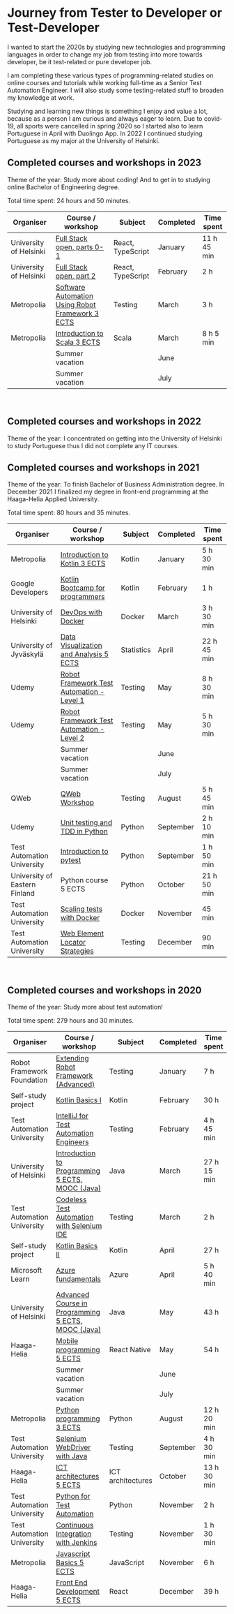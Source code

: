 # Journey from Tester to Developer or Test-Developer

I wanted to start the 2020s by studying new technologies and programming languages in order to change my job from testing into more towards developer, be it test-related or pure developer job.

I am completing these various types of programming-related studies on online courses and tutorials while working full-time as a Senior Test Automation Engineer. I will also study some testing-related stuff to broaden my knowledge at work.

Studying and learning new things is something I enjoy and value a lot, because as a person I am curious and always eager to learn. Due to covid-19, all sports were cancelled in spring 2020 so I started also to learn Portuguese in April with Duolingo App. In 2022 I continued studying Portuguese as my major at the University of Helsinki.

## Completed courses and workshops in 2023

Theme of the year: Study more about coding! And to get in to studying online Bachelor of Engineering degree.

Total time spent: 24 hours and 50 minutes.

| Organiser | Course / workshop        | Subject | Completed | Time spent |
| -------------------- | ------------- | ----- | ------------- | ---------- |
| University of Helsinki | [Full Stack open, parts 0-1](https://fullstackopen.com/) | React, TypeScript | January | 11 h 45 min |
| University of Helsinki | [Full Stack open, part 2](https://fullstackopen.com/) | React, TypeScript | February | 2 h |
| Metropolia | [Software Automation Using Robot Framework 3 ECTS](https://campusonline.fi/course/software-automation-using-robot-framework/) | Testing | March | 3 h |
| Metropolia | [Introduction to Scala 3 ECTS](https://campusonline.fi/course/introduction-to-scala/) | Scala | March | 8 h 5 min|
| | Summer vacation | | June | |
| | Summer vacation | | July | |

&nbsp;&nbsp;

## Completed courses and workshops in 2022

Theme of the year: I concentrated on getting into the University of Helsinki to study Portuguese thus I did not complete any IT courses.
&nbsp;&nbsp;

## Completed courses and workshops in 2021

Theme of the year: To finish Bachelor of Business Administration degree. In December 2021 I finalized my degree in front-end programming at the Haaga-Helia Applied University.

Total time spent: 80 hours and 35 minutes.

| Organiser | Course / workshop        | Subject | Completed | Time spent |
| -------------------- | ------------- | ----- | ------------- | ---------- |
| Metropolia | [Introduction to Kotlin 3 ECTS](https://campusonline.fi/en/course/kotlin/) | Kotlin | January | 5 h 30 min |
| Google Developers | [Kotlin Bootcamp for programmers](https://developer.android.com/codelabs/kotlin-bootcamp-welcome#0) | Kotlin | February | 1 h |
| University of Helsinki | [DevOps with Docker](https://devopswithdocker.com/) | Docker | March | 3 h 30 min |
| University of Jyväskylä | [Data Visualization and Analysis 5 ECTS](https://opinto-opas.jyu.fi/2021/fi/opintojakso/tilp2400/) | Statistics | April | 22 h 45 min |
| Udemy | [Robot Framework Test Automation - Level 1](https://www.udemy.com/course/robot-framework-level-1/) | Testing | May | 8 h 30 min |
| Udemy | [Robot Framework Test Automation - Level 2](https://www.udemy.com/course/robot-framework-2/) | Testing | May | 5 h 30 min |
| | Summer vacation | | June | |
| | Summer vacation | | July | |
| QWeb | [QWeb Workshop](https://github.com/qentinelqi/qweb_workshop) | Testing | August | 5 h 45 min |
| Udemy | [Unit testing and TDD in Python](https://www.udemy.com/course/unit-testing-and-tdd-in-python/) | Python | September | 2 h 10 min |
| Test Automation University | [Introduction to pytest](https://testautomationu.applitools.com/pytest-tutorial/) | Python | September | 1 h 50 min |
| University of Eastern Finland | Python course 5 ECTS | Python | October | 21 h 50 min |
| Test Automation University | [Scaling tests with Docker](https://testautomationu.applitools.com/scaling-tests-with-docker/) | Docker | November | 45 min |
| Test Automation University | [Web Element Locator Strategies](https://testautomationu.applitools.com/web-element-locator-strategies/) | Testing | December | 90 min |

&nbsp;&nbsp;

## Completed courses and workshops in 2020

Theme of the year: Study more about test automation!

Total time spent: 279 hours and 30 minutes.

| Organiser | Course / workshop        | Subject | Completed | Time spent |
| -------------------- | ------------- | ----- | ------------- | ---------- |
| Robot Framework Foundation | [Extending Robot Framework (Advanced)](https://robocon.io/#extending-robot-framework-(advanced)-[sold-out])| Testing | January | 7 h |
| Self-study project |[Kotlin Basics I](https://github.com/teijatestaaja/kotlin-self-study) | Kotlin | February | 30 h |
| Test Automation University | [IntelliJ for Test Automation Engineers](https://testautomationu.applitools.com/intellij/) | Testing | February | 4 h 45 min |
| University of Helsinki | [Introduction to Programming 5 ECTS, MOOC (Java)](https://ohjelmointi-20.mooc.fi/) | Java | March | 27 h 15 min |
| Test Automation University | [Codeless Test Automation with Selenium IDE](https://testautomationu.applitools.com/codeless-test-automation-with-selenium-ide/) | Testing | March | 2 h |
| Self-study project | [Kotlin Basics II](https://github.com/teijatestaaja/kotlin-self-study) | Kotlin | April | 27 h |
| Microsoft Learn | [Azure fundamentals](https://docs.microsoft.com/fi-fi/learn/paths/azure-fundamentals/) | Azure | April | 5 h 40 min |
| University of Helsinki | [Advanced Course in Programming 5 ECTS, MOOC (Java)](https://ohjelmointi-20.mooc.fi/) | Java | May | 43 h |
| Haaga-Helia | [Mobile programming 5 ECTS](https://opinto-opas.haaga-helia.fi/course_unit/SWD4TN021) | React Native | May | 54 h |
| | Summer vacation | | June | |
| | Summer vacation | | July | |
| Metropolia | [Python programming 3 ECTS](https://campusonline.fi/course/python-programming/) | Python | August | 12 h 20 min |
| Test Automation University | [Selenium WebDriver with Java](https://testautomationu.applitools.com/selenium-webdriver-tutorial-java/) | Testing | September | 4 h 30 min |
| Haaga-Helia | [ICT architectures 5 ECTS](https://opinto-opas.haaga-helia.fi/course_unit/BIG4TA023) | ICT architectures | October | 13 h 30 min |
| Test Automation University | [Python for Test Automation](https://testautomationu.applitools.com/python-tutorial/) | Python | November | 2 h |
| Test Automation University | [Continuous Integration with Jenkins](https://testautomationu.applitools.com/jenkins-tutorial/) | Testing | November | 1 h 30 min |
| Metropolia | [Javascript Basics 5 ECTS](https://campusonline.fi/course/javascript-perusteet/) | JavaScript | November | 6 h |
| Haaga-Helia | [Front End Development 5 ECTS](https://opinto-opas.haaga-helia.fi/course_unit/SWD4TF022) | React | December | 39 h |
